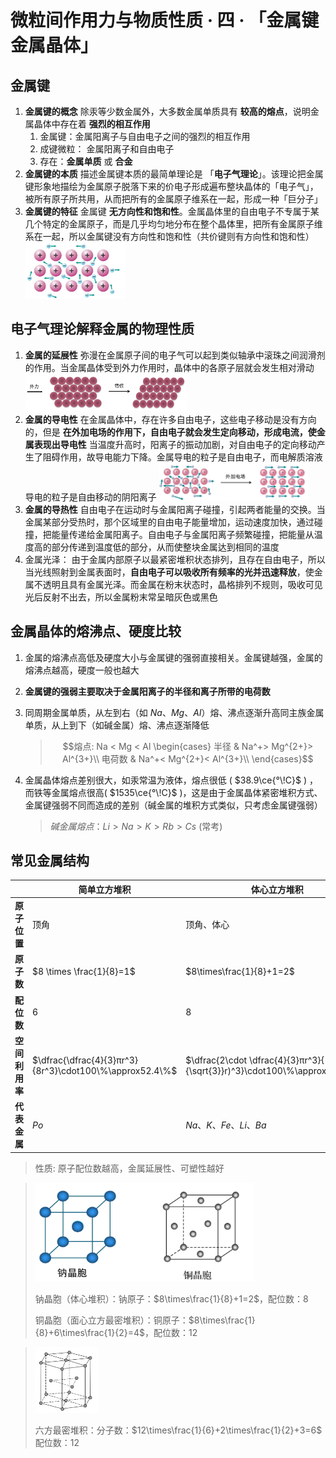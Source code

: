 # 微粒间作用力与物质性质 · 四 · 「金属键 金属晶体」

## 金属键
1. **金属键的概念**
    除汞等少数金属外，大多数金属单质具有 **较高的熔点**，说明金属晶体中存在着 **强烈的相互作用**
   1. 金属键：金属阳离子与自由电子之间的强烈的相互作用
   2. 成键微粒： 金属阳离子和自由电子
   3. 存在：**金属单质** 或 **合金**
2. **金属键的本质**
   描述金属键本质的最简单理论是 「**电子气理论**」。该理论把金属键形象地描绘为金属原子脱落下来的价电子形成遍布整块晶体的「电子气」，被所有原子所共用，从而把所有的金属原子维系在一起，形成一种「巨分子」
3. **金属键的特征**
   金属键 **无方向性和饱和性**。金属晶体里的自由电子不专属于某几个特定的金属原子，而是几乎均匀地分布在整个晶体里，把所有金属原子维系在一起，所以金属键没有方向性和饱和性（共价键则有方向性和饱和性）
   <img title="" src="/02 微粒间作用力与物质性质/images/4.1.png"  height="90">

## 电子气理论解释金属的物理性质
1. **金属的延展性**
   弥漫在金属原子间的电子气可以起到类似轴承中滚珠之间润滑剂的作用。当金属晶体受到外力作用时，晶体中的各原子层就会发生相对滑动
   <img title="" src="/02 微粒间作用力与物质性质/images/4.2.png"  height="60">
2. **金属的导电性**
   在金属晶体中，存在许多自由电子，这些电子移动是没有方向的，但是 **在外加电场的作用下，自由电子就会发生定向移动，形成电流，使金属表现出导电性**
   当温度升高时，阳离子的振动加剧，对自由电子的定向移动产生了阻碍作用，故导电能力下降。金属导电的粒子是自由电子，而电解质溶液导电的粒子是自由移动的阴阳离子
   <img title="" src="/02 微粒间作用力与物质性质/images/4.3.png"  height="60">
3. **金属的导热性**
   自由电子在运动时与金属阳离子碰撞，引起两者能量的交换。当金属某部分受热时，那个区域里的自由电子能量增加，运动速度加快，通过碰撞，把能量传递给金属阳离子。自由电子与金属阳离子频繁碰撞，把能量从温度高的部分传递到温度低的部分，从而使整块金属达到相同的温度
4. 金属光泽：
   由于金属内部原子以最紧密堆积状态排列，且存在自由电子，所以当光线照射到金属表面时，**自由电子可以吸收所有频率的光并迅速释放**，使金属不透明且具有金属光泽。而金属在粉末状态时，晶格排列不规则，吸收可见光后反射不出去，所以金属粉末常呈暗灰色或黑色


## 金属晶体的熔沸点、硬度比较
1. 金属的熔沸点高低及硬度大小与金属键的强弱直接相关。金属键越强，金属的熔沸点越高，硬度一般也越大
2. **金属键的强弱主要取决于金属阳离子的半径和离子所带的电荷数**
3. 同周期金属单质，从左到右（如 $Na、Mg、AI$）熔、沸点逐渐升高同主族金属单质，从上到下（如碱金属）熔、沸点逐渐降低
   >$$熔点: Na < Mg < Al  \begin{cases}
    半径 & Na^+> Mg^{2+}> Al^{3+}\\
    电荷数 & Na^+< Mg^{2+}< Al^{3+}\\
    \end{cases}$$

4. 金属晶体熔点差别很大，如汞常温为液体，熔点很低 ( $38.9\ce{°\!C}$ ) ，而铁等金属熔点很高( $1535\ce{°\!C}$ )，这是由于金属晶体紧密堆积方式、金属键强弱不同而造成的差别（碱金属的堆积方式类似，只考虑金属键强弱）
    > $碱金属熔点：Li>Na>K>Rb>Cs$ (常考)

## 常见金属结构

|                | 简单立方堆积                                          | 体心立方堆积                                                 | 面心立方最密堆积                                             | 六方最密堆积                                            |
| -------------- | ----------------------------------------------------- | ------------------------------------------------------------ | ------------------------------------------------------------ | :------------------------------------------------------ |
| **原子位置**  | 顶角                                                  | 顶角、体心                                                   | 顶角、面心                                                   |                                                         |
| **原子数**    | $8 \times \frac{1}{8}=1$                              | $8\times\frac{1}{8}+1=2$                                     | $8\times\frac{1}{8}+6\times\frac{1}{2}=4$                    | $12\times\frac{1}{6}+2\times\frac{1}{2}+3=6$            |
| **配位数**    | $6$                                                   | $8$                                                          | $12$                                                         | $12$                                                    |
| **空间利用率** | $\dfrac{\dfrac{4}{3}πr^3}{8r^3}\cdot100\%\approx52.4\%$ | $\dfrac{2\cdot \dfrac{4}{3}πr^3}{(\dfrac{4}{\sqrt{3}}r)^3}\cdot100\%\approx68.02\%$ | $\frac{4\cdot \dfrac{4}{3}πr^3}{16\sqrt{2}r^3}\cdot 100\%\approx74.05\%$ | $\frac{8\pi R^3}{24\sqrt2R^3}\times100\%\approx74.05\%$ |
| **代表金属**  | $Po$                                                  | $Na、K、Fe、Li、Ba$                                          | $Cu、Ag、Au、Al、Pd、Ca$                                     | $Mg、Zn、Ti$                                            |

> 性质: 原子配位数越高，金属延展性、可塑性越好

> <img title="" src="/02 微粒间作用力与物质性质/images/1.4.png"  width="350">
>
> 钠晶胞（体心堆积）：钠原子：$8\times\frac{1}{8}+1=2$，配位数：$8$
>
> 铜晶胞（面心立方最密堆积）：铜原子：$8\times\frac{1}{8}+6\times\frac{1}{2}=4$，配位数：$12$
>


> <img title="" src="/02 微粒间作用力与物质性质/images/1.6.png"  width="100">
>
> 六方最密堆积：分子数：$12\times\frac{1}{6}+2\times\frac{1}{2}+3=6$ 配位数：$12$
